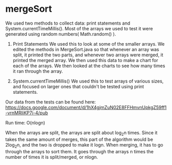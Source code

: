 # mergeSort

We used two methods to collect data: print statements and System.currentTimeMillis(). Most of the
arrays we used to test it were generated using random numbers( Math.random() ).

1. Print Statements
	We used this to look at some of the smaller arrays. We edited the methods in MergeSort.java so
	that whenever an array was split, it printed the two parts, and whenever two arrays were merged,
	it printed the merged array. We then used this data to make a chart for each of the arrays. We 
	then looked at the charts to see how many times it ran through the array.
	
2. System.currentTimeMillis()
	We used this to test arrays of various sizes, and focused on larger ones that couldn't be tested
	using print statements. 
	
	
Our data from the tests can be found here: https://docs.google.com/document/d/1hX4gjmZuN02E8FFHmvnUpkgZ59ff1-vrnMRIiKP7i-4/pub

Run time: O(nlogn)

When the arrays are split, the arrays are split about log<sub>2</sub>n times. Since it takes the same
amount of merges, this part of the algorithm would be 2log<sub>2</sub>n, and the two is dropped to make
it logn. When merging, it has to go through the arrays to sort them. It goes through the arrays n times
the number of times it is split/merged, or nlogn.
